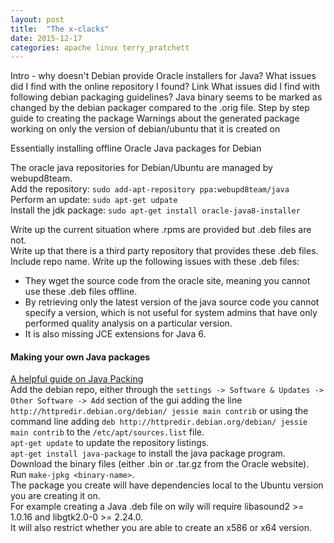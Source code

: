 ```yaml
---
layout: post
title:  "The x-clacks"
date: 2015-12-17
categories: apache linux terry_pratchett
---
```


Intro - why doesn't Debian provide Oracle installers for Java?
What issues did I find with the online repository I found? Link
What issues did I find with following debian packaging guidelines? Java binary seems to be marked as changed by the debian packager compared to the .orig file. 
Step by step guide to creating the package
Warnings about the generated package working on only the version of debian/ubuntu that it is created on


Essentially installing offline Oracle Java packages for Debian

The oracle java repositories for Debian/Ubuntu are managed by webupd8team.  
Add the repository: `sudo add-apt-repository ppa:webupd8team/java`  
Perform an update: `sudo apt-get udpate`  
Install the jdk package: `sudo apt-get install oracle-java8-installer`  

Write up the current situation where .rpms are provided but .deb files are not.  
Write up that there is a third party repository that provides these .deb files. Include repo name.
Write up the following issues with these .deb files:
* They wget the source code from the oracle site, meaning you cannot use these .deb files offline.
* By retrieving only the latest version of the java source code you cannot specify a version, which is not useful for system admins that have only performed quality analysis on a particular version.  
* It is also missing JCE extensions for Java 6.  



#### Making your own Java packages
[A helpful guide on Java Packing](https://wiki.debian.org/JavaPackage)  
Add the debian repo, either through the `settings -> Software & Updates -> Other Software -> Add` section of the gui adding the line `http://httpredir.debian.org/debian/ jessie main contrib` or using the command line adding `deb http://httpredir.debian.org/debian/ jessie main contrib` to the `/etc/apt/sources.list` file.  
`apt-get update` to update the repository listings.  
`apt-get install java-package` to install the java package program.  
Download the binary files (either .bin or .tar.gz from the Oracle website).  
Run `make-jpkg <binary-name>`.  
The package you create will have dependencies local to the Ubuntu version you are creating it on.  
For example creating a Java .deb file on wily will require libasound2 >= 1.0.16 and libgtk2.0-0 >= 2.24.0.  
It will also restrict whether you are able to create an x586 or x64 version.  
